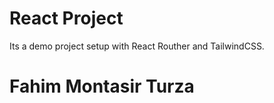 # React Project

Its a demo project setup with React Routher and TailwindCSS. 

# Fahim Montasir Turza 
